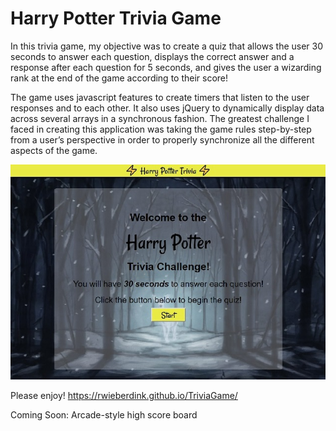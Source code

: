 # Harry Potter Trivia Game


  
  In this trivia game, my objective was to create a quiz that allows the user 30 seconds to answer each question, displays the correct answer and a response after each question for 5 seconds, and gives the user a wizarding rank at the end of the game according to their score!
  
  The game uses javascript features to create timers that listen to the user responses and to each other. It also uses jQuery to dynamically display data across several arrays in a synchronous fashion. The greatest challenge I faced in creating this application was taking the game rules step-by-step from a user’s perspective in order to properly synchronize all the different aspects of the game. 

![Screenshot Homepage](/assets/images/screenshot.jpg)

Please enjoy!
https://rwieberdink.github.io/TriviaGame/
  

Coming Soon: Arcade-style high score board 
